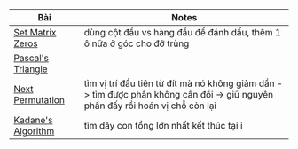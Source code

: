 | Bài                                                                   | Notes                                                                                                                         |
| --------------------------------------------------------------------- | ----------------------------------------------------------------------------------------------------------------------------- |
| [Set Matrix Zeros](https://leetcode.com/problems/set-matrix-zeroes/)  | dùng cột đầu vs hàng đầu để đánh dấu, thêm 1 ô nữa ở góc cho đỡ trùng                                                         |
| [Pascal's Triangle](https://leetcode.com/problems/pascals-triangle/)  |                                                                                                                               |
| [Next Permutation](https://leetcode.com/problems/next-permutation/)   | tìm vị trí đầu tiên từ đít mà nó không giảm dần -> tìm được phần không cần đổi -> giữ nguyên phần đấy rồi hoán vị chỗ còn lại |
| [Kadane's Algorithm](https://leetcode.com/problems/maximum-subarray/) | tìm dãy con tổng lớn nhất kết thúc tại i                                                                                      |
